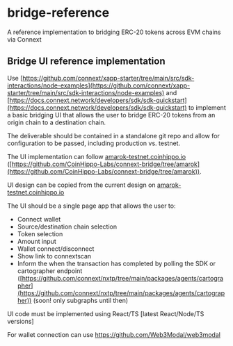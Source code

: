 # bridge-reference
A reference implementation to bridging ERC-20 tokens across EVM chains via Connext

## Bridge UI reference implementation

Use [https://github.com/connext/xapp-starter/tree/main/src/sdk-interactions/node-examples](https://github.com/connext/xapp-starter/tree/main/src/sdk-interactions/node-examples) and [https://docs.connext.network/developers/sdk/sdk-quickstart](https://docs.connext.network/developers/sdk/sdk-quickstart) to implement a basic bridging UI that allows the user to bridge ERC-20 tokens from an origin chain to a destination chain.

The deliverable should be contained in a standalone git repo and allow for configuration to be passed, including production vs. testnet.

The UI implementation can follow [amarok-testnet.coinhippo.io](https://amarok-testnet.coinhippo.io/) ([https://github.com/CoinHippo-Labs/connext-bridge/tree/amarok](https://github.com/CoinHippo-Labs/connext-bridge/tree/amarok)).

UI design can be copied from the current design on [amarok-testnet.coinhippo.io](https://amarok-testnet.coinhippo.io/)

The UI should be a single page app that allows the user to:

- Connect wallet
- Source/destination chain selection
- Token selection
- Amount input
- Wallet connect/disconnect
- Show link to connextscan
- Inform the when the transaction has completed by polling the SDK or cartographer endpoint ([https://github.com/connext/nxtp/tree/main/packages/agents/cartographer](https://github.com/connext/nxtp/tree/main/packages/agents/cartographer)) (soon! only subgraphs until then)

UI code must be implemented using React/TS [latest React/Node/TS versions]

For wallet connection can use https://github.com/Web3Modal/web3modal
